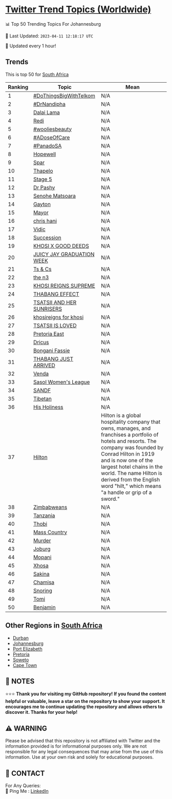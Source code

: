 [Twitter Trend Topics (Worldwide)](https://github.com/ErcinDedeoglu/Twitter-Trend-Topics)
==========


📊 Top 50 Trending Topics For Johannesburg

📆 Last Updated: `2023-04-11 12:18:17 UTC`

🔧 Updated every 1 hour!


## Trends

This is top 50 for [South Africa](</South Africa>)

| Ranking | Topic | Mean |
| ------- | ------------ | ------------ |
| 1 | [#DoThingsBigWithTelkom](http://twitter.com/search?q=%23DoThingsBigWithTelkom) | N/A |
| 2 | [#DrNandipha](http://twitter.com/search?q=%23DrNandipha) | N/A |
| 3 | [Dalai Lama](http://twitter.com/search?q=Dalai+Lama) | N/A |
| 4 | [Redi](http://twitter.com/search?q=Redi) | N/A |
| 5 | [#wooliesbeauty](http://twitter.com/search?q=%23wooliesbeauty) | N/A |
| 6 | [#ADoseOfCare](http://twitter.com/search?q=%23ADoseOfCare) | N/A |
| 7 | [#PanadoSA](http://twitter.com/search?q=%23PanadoSA) | N/A |
| 8 | [Hopewell](http://twitter.com/search?q=Hopewell) | N/A |
| 9 | [Spar](http://twitter.com/search?q=Spar) | N/A |
| 10 | [Thapelo](http://twitter.com/search?q=Thapelo) | N/A |
| 11 | [Stage 5](http://twitter.com/search?q=Stage+5) | N/A |
| 12 | [Dr Pashy](http://twitter.com/search?q=Dr+Pashy) | N/A |
| 13 | [Senohe Matsoara](http://twitter.com/search?q=Senohe+Matsoara) | N/A |
| 14 | [Gayton](http://twitter.com/search?q=Gayton) | N/A |
| 15 | [Mayor](http://twitter.com/search?q=Mayor) | N/A |
| 16 | [chris hani](http://twitter.com/search?q=chris+hani) | N/A |
| 17 | [Vidic](http://twitter.com/search?q=Vidic) | N/A |
| 18 | [Succession](http://twitter.com/search?q=Succession) | N/A |
| 19 | [KHOSI X GOOD DEEDS](http://twitter.com/search?q=KHOSI+X+GOOD+DEEDS) | N/A |
| 20 | [JUICY JAY GRADUATION WEEK](http://twitter.com/search?q=JUICY+JAY+GRADUATION+WEEK) | N/A |
| 21 | [Ts & Cs](http://twitter.com/search?q=Ts+%26+Cs) | N/A |
| 22 | [the n3](http://twitter.com/search?q=the+n3) | N/A |
| 23 | [KHOSI REIGNS SUPREME](http://twitter.com/search?q=KHOSI+REIGNS+SUPREME) | N/A |
| 24 | [THABANG EFFECT](http://twitter.com/search?q=THABANG+EFFECT) | N/A |
| 25 | [TSATSII AND HER SUNRISERS](http://twitter.com/search?q=TSATSII+AND+HER+SUNRISERS) | N/A |
| 26 | [khosireigns for khosi](http://twitter.com/search?q=khosireigns+for+khosi) | N/A |
| 27 | [TSATSII IS LOVED](http://twitter.com/search?q=TSATSII+IS+LOVED) | N/A |
| 28 | [Pretoria East](http://twitter.com/search?q=Pretoria+East) | N/A |
| 29 | [Dricus](http://twitter.com/search?q=Dricus) | N/A |
| 30 | [Bongani Fassie](http://twitter.com/search?q=Bongani+Fassie) | N/A |
| 31 | [THABANG JUST ARRIVED](http://twitter.com/search?q=THABANG+JUST+ARRIVED) | N/A |
| 32 | [Venda](http://twitter.com/search?q=Venda) | N/A |
| 33 | [Sasol Women's League](http://twitter.com/search?q=Sasol+Women%27s+League) | N/A |
| 34 | [SANDF](http://twitter.com/search?q=SANDF) | N/A |
| 35 | [Tibetan](http://twitter.com/search?q=Tibetan) | N/A |
| 36 | [His Holiness](http://twitter.com/search?q=His+Holiness) | N/A |
| 37 | [Hilton](http://twitter.com/search?q=Hilton) | Hilton is a global hospitality company that owns, manages, and franchises a portfolio of hotels and resorts. The company was founded by Conrad Hilton in 1919 and is now one of the largest hotel chains in the world. The name Hilton is derived from the English word "hilt," which means "a handle or grip of a sword." |
| 38 | [Zimbabweans](http://twitter.com/search?q=Zimbabweans) | N/A |
| 39 | [Tanzania](http://twitter.com/search?q=Tanzania) | N/A |
| 40 | [Thobi](http://twitter.com/search?q=Thobi) | N/A |
| 41 | [Mass Country](http://twitter.com/search?q=Mass+Country) | N/A |
| 42 | [Murder](http://twitter.com/search?q=Murder) | N/A |
| 43 | [Joburg](http://twitter.com/search?q=Joburg) | N/A |
| 44 | [Mopani](http://twitter.com/search?q=Mopani) | N/A |
| 45 | [Xhosa](http://twitter.com/search?q=Xhosa) | N/A |
| 46 | [Sakina](http://twitter.com/search?q=Sakina) | N/A |
| 47 | [Chamisa](http://twitter.com/search?q=Chamisa) | N/A |
| 48 | [Snoring](http://twitter.com/search?q=Snoring) | N/A |
| 49 | [Tomi](http://twitter.com/search?q=Tomi) | N/A |
| 50 | [Benjamin](http://twitter.com/search?q=Benjamin) | N/A |



## Other Regions in [South Africa](</South Africa>)

* [Durban](</South Africa/Durban.md>)
* [Johannesburg](</South Africa/Johannesburg.md>)
* [Port Elizabeth](</South Africa/Port Elizabeth.md>)
* [Pretoria](</South Africa/Pretoria.md>)
* [Soweto](</South Africa/Soweto.md>)
* [Cape Town](</South Africa/Cape Town.md>)



## 📝 NOTES

⭐⭐⭐ **Thank you for visiting my GitHub repository! If you found the content helpful or valuable, leave a star on the repository to show your support. It encourages me to continue updating the repository and allows others to discover it. Thanks for your help!**


## ⚠️ WARNING

Please be advised that this repository is not affiliated with Twitter and the information provided is for informational purposes only. We are not responsible for any legal consequences that may arise from the use of this information. Use at your own risk and solely for educational purposes.


## 📨 CONTACT

 For Any Queries:  
            🏓 Ping Me : [LinkedIn](https://www.linkedin.com/in/ercindedeoglu/)
